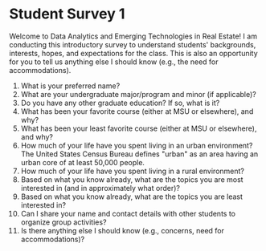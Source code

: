 # Student Survey 1

Welcome to Data Analytics and Emerging Technologies in Real Estate! I am conducting this introductory survey to understand students' backgrounds, interests, hopes, and expectations for the class. This is also an opportunity for you to tell us anything else I should know (e.g., the need for accommodations).

1. What is your preferred name?
2. What are your undergraduate major/program and minor (if applicable)?
3. Do you have any other graduate education? If so, what is it?
4. What has been your favorite course (either at MSU or elsewhere), and why?
5. What has been your least favorite course (either at MSU or elsewhere), and why?
6. How much of your life have you spent living in an urban environment? The United States Census Bureau defines "urban" as an area having an urban core of at least 50,000 people.
7. How much of your life have you spent living in a rural environment?
8. Based on what you know already, what are the topics you are most interested in (and in approximately what order)?
9. Based on what you know already, what are the topics you are least interested in?
10. Can I share your name and contact details with other students to organize group activities?
11. Is there anything else I should know (e.g., concerns, need for accommodations)?
